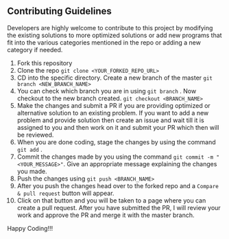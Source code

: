 ## Contributing Guidelines

Developers are highly welcome to contribute to this project by modifying the existing solutions to more optimized solutions or add new programs that fit into the various categories
mentioned in the repo or adding a new category if needed.

1. Fork this repository
1. Clone the repo ```git clone <YOUR_FORKED_REPO_URL>```
1. CD into the specific directory. Create a new branch of the master ```git branch <NEW_BRANCH_NAME>```
1. You can check which branch you are in using ```git branch``` . Now checkout to the new branch created. ```git checkout <BRANCH_NAME>```
1. Make the changes and submit a PR if you are providing optimized or alternative solution to an existing problem. If you want to add a new problem and provide solution 
then create an issue and wait till it is assigned to you and then work on it and submit your PR which then will be reviewed.
1. When you are done coding, stage the changes by using the command ```git add``` .
1. Commit the changes made by you using the command ```git commit -m "<YOUR_MESSAGE>"```. Give an appropriate message explaining the changes you made.
1. Push the changes using ```git push <BRANCH_NAME>```
1. After you push the changes head over to the forked repo and a ```Compare & pull request``` button will appear.
1. Click on that button and you will be taken to a page where you can create a pull request. After you have submitted the PR, I will review your work and approve
the PR and merge it with the master branch.

Happy Coding!!!


